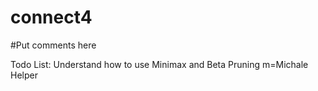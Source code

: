 # connect4
#Put comments here

Todo List: 
Understand how to use Minimax and Beta Pruning
m=Michale Helper